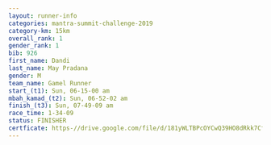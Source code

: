```yaml
---
layout: runner-info 
categories: mantra-summit-challenge-2019 
category-km: 15km 
overall_rank: 1
gender_rank: 1
bib: 926
first_name: Dandi
last_name: May Pradana
gender: M
team_name: Gamel Runner
start_(t1): Sun, 06-15-00 am
mbah_kamad_(t2): Sun, 06-52-02 am
finish_(t3): Sun, 07-49-09 am
race_time: 1-34-09
status: FINISHER
certficate: https-//drive.google.com/file/d/181yWLTBPcOYCwQ39HO8dRkk7CfugL8Ul/view?usp=sharing
---
```

